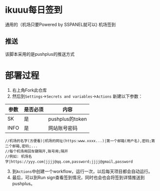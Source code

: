 # ikuuu每日签到

通用的（机场只要Powered by SSPANEL就可以) 机场签到
## 推送
  该脚本采用的是pushplus的推送方式

# 部署过程
 
1. 右上角Fork此仓库
2. 然后到`Settings`→`Secrets and variables`→`Actions` 新建以下参数：

| 参数   | 是否必须  | 内容                                                                                               | 
|------| ------------ |--------------------------------------------------------------------------------------------------|
| SK   | 是  | pushplus的token                                                                                   |
| INFO | 是  | 网站账号密码 |

```
//机场的名字(方便看)|机场的网址(https:www.xxxx...)|第一个邮箱(用户名),密码;第二个邮箱,密码;...
//每个机场用回车键隔开,账号用;隔开
//例如: 机场名字|https://yyy.com|jjjj@qq.com,password;jjjj@gmail,password
```

3. 到`Actions`中创建一个workflow，运行一次，以后每天项目都会自动运行。
4. 最后，可以到Run sign查看签到情况，同时也会也会将签到详情推送到pushplus。
